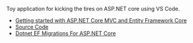 Toy application for kicking the tires on ASP.NET core using VS Code.

* [Getting started with ASP.NET Core MVC and Entity Framework Core](https://docs.microsoft.com/en-us/aspnet/core/data/ef-mvc/intro)
* [Source Code](https://github.com/aspnet/Docs/tree/master/aspnetcore/data/ef-mvc/intro/samples/cu-final)
* [Dotnet EF Migrations For ASP.NET Core](http://benjii.me/2016/05/dotnet-ef-migrations-for-asp-net-core/)

